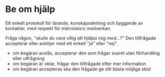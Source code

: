 # Be om hjälp

<summary>
Ett enkelt protokoll för lärande, kunskapsdelning och byggande av kontakter, med respekt för människors medverkan.
</summary>

Fråga någon, "*skulle du vara villig att hjälpa mig med...*?" Den tillfrågade accepterar eller avböjer med ett enkelt "*ja*" eller "*nej*".

- om begäran avslås, accepterar den som frågar svaret utan förhandling eller utfrågning
- om begäran är oklar, frågar den tillfrågade efter mer information
- om begäran accepteras ska den frågade ge sitt bästa möjliga stöd